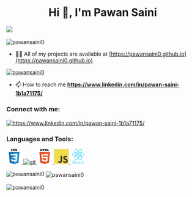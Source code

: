 <h1 align="center">Hi 👋, I'm Pawan Saini</h1>

<img style="margin:auto" src="https://media3.giphy.com/media/qgQUggAC3Pfv687qPC/giphy.gif?cid=790b76111cd7ca1a13b1f3815ff670a61e4d015fc29e08f4&rid=giphy.gif&ct=g" />

<p align="left"> <img src="https://komarev.com/ghpvc/?username=pawansaini0&label=Profile%20views&color=0e75b6&style=flat" alt="pawansaini0" /> </p>

- 👨‍💻 All of my projects are available at [https://pawansaini0.github.io](https://pawansaini0.github.io)

<p align="left"> <a href="https://github.com/ryo-ma/github-profile-trophy"><img src="https://github-profile-trophy.vercel.app/?username=pawansaini0" alt="pawansaini0" /></a> </p>

- 📫 How to reach me **https://www.linkedin.com/in/pawan-saini-1b1a71175/**

<h3 align="left">Connect with me:</h3>
<p align="left">
<a href="https://linkedin.com/in/https://www.linkedin.com/in/pawan-saini-1b1a71175/" target="blank"><img align="center" src="https://raw.githubusercontent.com/rahuldkjain/github-profile-readme-generator/master/src/images/icons/Social/linked-in-alt.svg" alt="https://www.linkedin.com/in/pawan-saini-1b1a71175/" height="30" width="40" /></a>
</p>

<h3 align="left">Languages and Tools:</h3>
<p align="left"> <a href="https://www.w3schools.com/css/" target="_blank" rel="noreferrer"> <img src="https://raw.githubusercontent.com/devicons/devicon/master/icons/css3/css3-original-wordmark.svg" alt="css3" width="40" height="40"/> </a> <a href="https://git-scm.com/" target="_blank" rel="noreferrer"> <img src="https://www.vectorlogo.zone/logos/git-scm/git-scm-icon.svg" alt="git" width="40" height="40"/> </a> <a href="https://www.w3.org/html/" target="_blank" rel="noreferrer"> <img src="https://raw.githubusercontent.com/devicons/devicon/master/icons/html5/html5-original-wordmark.svg" alt="html5" width="40" height="40"/> </a> <a href="https://developer.mozilla.org/en-US/docs/Web/JavaScript" target="_blank" rel="noreferrer"> <img src="https://raw.githubusercontent.com/devicons/devicon/master/icons/javascript/javascript-original.svg" alt="javascript" width="40" height="40"/> </a> <a href="https://reactjs.org/" target="_blank" rel="noreferrer"> <img src="https://raw.githubusercontent.com/devicons/devicon/master/icons/react/react-original-wordmark.svg" alt="react" width="40" height="40"/> </a> </p>

<p><img align="left" src="https://github-readme-stats.vercel.app/api/top-langs?username=pawansaini0&show_icons=true&locale=en&layout=compact" alt="pawansaini0" /></p>

<p>&nbsp;<img align="center" src="https://github-readme-stats.vercel.app/api?username=pawansaini0&show_icons=true&locale=en" alt="pawansaini0" /></p>

<p><img align="center" src="https://github-readme-streak-stats.herokuapp.com/?user=pawansaini0&" alt="pawansaini0" /></p>
